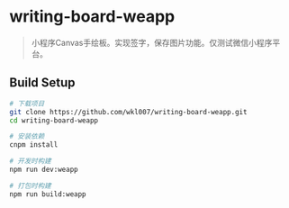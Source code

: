 # writing-board-weapp

> 小程序Canvas手绘板。实现签字，保存图片功能。仅测试微信小程序平台。

## Build Setup

``` bash
# 下载项目
git clone https://github.com/wkl007/writing-board-weapp.git
cd writing-board-weapp

# 安装依赖
cnpm install

# 开发时构建
npm run dev:weapp

# 打包时构建
npm run build:weapp

```

